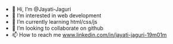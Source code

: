- 👋 Hi, I’m @Jayati-Jaguri
- 👀 I’m interested in web development
- 🌱 I’m currently learning html/css/js
- 💞️ I’m looking to collaborate on github
- 📫 How to reach me www.linkedin.com/in/jayati-jaguri-19m01m



<!---
Jayati-Jaguri/Jayati-Jaguri is a ✨ special ✨ repository because its `README.md` (this file) appears on your GitHub profile.
You can click the Preview link to take a look at your changes.
--->
